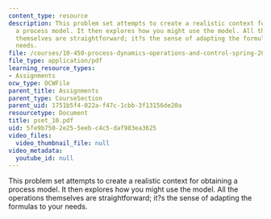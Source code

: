 ```yaml
---
content_type: resource
description: This problem set attempts to create a realistic context for obtaining
  a process model. It then explores how you might use the model. All the operations
  themselves are straightforward; it?s the sense of adapting the formulas to your
  needs.
file: /courses/10-450-process-dynamics-operations-and-control-spring-2006/5fe9b7502e255eebc4c5daf983ea3625_pset_10.pdf
file_type: application/pdf
learning_resource_types:
- Assignments
ocw_type: OCWFile
parent_title: Assignments
parent_type: CourseSection
parent_uid: 1751b5f4-022a-f47c-1cbb-3f13156de20a
resourcetype: Document
title: pset_10.pdf
uid: 5fe9b750-2e25-5eeb-c4c5-daf983ea3625
video_files:
  video_thumbnail_file: null
video_metadata:
  youtube_id: null
---
```

This problem set attempts to create a realistic context for obtaining a process model. It then explores how you might use the model. All the operations themselves are straightforward; it?s the sense of adapting the formulas to your needs.

